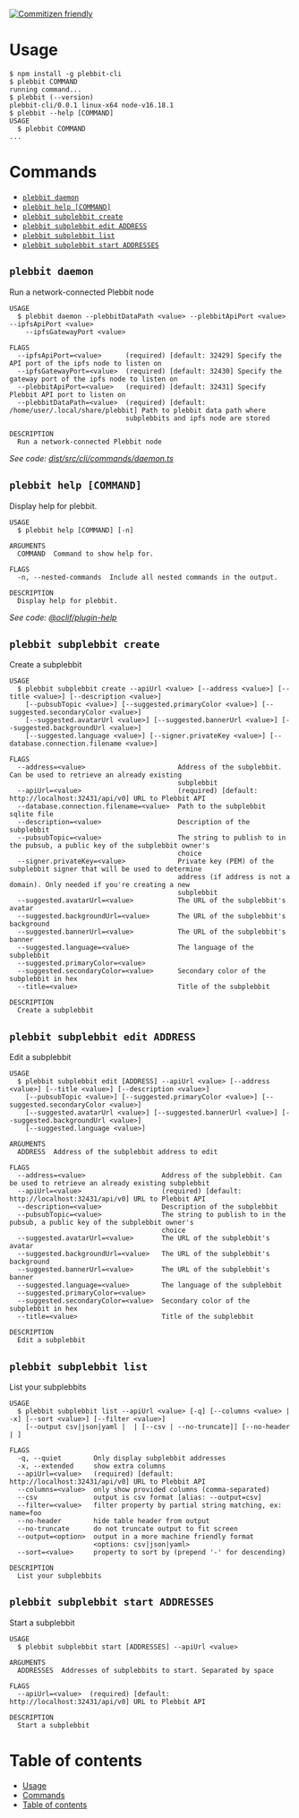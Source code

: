 [![Commitizen friendly](https://img.shields.io/badge/commitizen-friendly-brightgreen.svg)](http://commitizen.github.io/cz-cli/)

# Usage

<!-- usage -->

```sh-session
$ npm install -g plebbit-cli
$ plebbit COMMAND
running command...
$ plebbit (--version)
plebbit-cli/0.0.1 linux-x64 node-v16.18.1
$ plebbit --help [COMMAND]
USAGE
  $ plebbit COMMAND
...
```

<!-- usagestop -->

# Commands

<!-- commands -->

-   [`plebbit daemon`](#plebbit-daemon)
-   [`plebbit help [COMMAND]`](#plebbit-help-command)
-   [`plebbit subplebbit create`](#plebbit-subplebbit-create)
-   [`plebbit subplebbit edit ADDRESS`](#plebbit-subplebbit-edit-address)
-   [`plebbit subplebbit list`](#plebbit-subplebbit-list)
-   [`plebbit subplebbit start ADDRESSES`](#plebbit-subplebbit-start-addresses)

## `plebbit daemon`

Run a network-connected Plebbit node

```
USAGE
  $ plebbit daemon --plebbitDataPath <value> --plebbitApiPort <value> --ipfsApiPort <value>
    --ipfsGatewayPort <value>

FLAGS
  --ipfsApiPort=<value>      (required) [default: 32429] Specify the API port of the ipfs node to listen on
  --ipfsGatewayPort=<value>  (required) [default: 32430] Specify the gateway port of the ipfs node to listen on
  --plebbitApiPort=<value>   (required) [default: 32431] Specify Plebbit API port to listen on
  --plebbitDataPath=<value>  (required) [default: /home/user/.local/share/plebbit] Path to plebbit data path where
                             subplebbits and ipfs node are stored

DESCRIPTION
  Run a network-connected Plebbit node
```

_See code: [dist/src/cli/commands/daemon.ts](https://github.com/plebbit/plebbit-cli/blob/v0.0.1/dist/src/cli/commands/daemon.ts)_

## `plebbit help [COMMAND]`

Display help for plebbit.

```
USAGE
  $ plebbit help [COMMAND] [-n]

ARGUMENTS
  COMMAND  Command to show help for.

FLAGS
  -n, --nested-commands  Include all nested commands in the output.

DESCRIPTION
  Display help for plebbit.
```

_See code: [@oclif/plugin-help](https://github.com/oclif/plugin-help/blob/v5.1.16/src/commands/help.ts)_

## `plebbit subplebbit create`

Create a subplebbit

```
USAGE
  $ plebbit subplebbit create --apiUrl <value> [--address <value>] [--title <value>] [--description <value>]
    [--pubsubTopic <value>] [--suggested.primaryColor <value>] [--suggested.secondaryColor <value>]
    [--suggested.avatarUrl <value>] [--suggested.bannerUrl <value>] [--suggested.backgroundUrl <value>]
    [--suggested.language <value>] [--signer.privateKey <value>] [--database.connection.filename <value>]

FLAGS
  --address=<value>                       Address of the subplebbit. Can be used to retrieve an already existing
                                          subplebbit
  --apiUrl=<value>                        (required) [default: http://localhost:32431/api/v0] URL to Plebbit API
  --database.connection.filename=<value>  Path to the subplebbit sqlite file
  --description=<value>                   Description of the subplebbit
  --pubsubTopic=<value>                   The string to publish to in the pubsub, a public key of the subplebbit owner's
                                          choice
  --signer.privateKey=<value>             Private key (PEM) of the subplebbit signer that will be used to determine
                                          address (if address is not a domain). Only needed if you're creating a new
                                          subplebbit
  --suggested.avatarUrl=<value>           The URL of the subplebbit's avatar
  --suggested.backgroundUrl=<value>       The URL of the subplebbit's background
  --suggested.bannerUrl=<value>           The URL of the subplebbit's banner
  --suggested.language=<value>            The language of the subplebbit
  --suggested.primaryColor=<value>
  --suggested.secondaryColor=<value>      Secondary color of the subplebbit in hex
  --title=<value>                         Title of the subplebbit

DESCRIPTION
  Create a subplebbit
```

## `plebbit subplebbit edit ADDRESS`

Edit a subplebbit

```
USAGE
  $ plebbit subplebbit edit [ADDRESS] --apiUrl <value> [--address <value>] [--title <value>] [--description <value>]
    [--pubsubTopic <value>] [--suggested.primaryColor <value>] [--suggested.secondaryColor <value>]
    [--suggested.avatarUrl <value>] [--suggested.bannerUrl <value>] [--suggested.backgroundUrl <value>]
    [--suggested.language <value>]

ARGUMENTS
  ADDRESS  Address of the subplebbit address to edit

FLAGS
  --address=<value>                   Address of the subplebbit. Can be used to retrieve an already existing subplebbit
  --apiUrl=<value>                    (required) [default: http://localhost:32431/api/v0] URL to Plebbit API
  --description=<value>               Description of the subplebbit
  --pubsubTopic=<value>               The string to publish to in the pubsub, a public key of the subplebbit owner's
                                      choice
  --suggested.avatarUrl=<value>       The URL of the subplebbit's avatar
  --suggested.backgroundUrl=<value>   The URL of the subplebbit's background
  --suggested.bannerUrl=<value>       The URL of the subplebbit's banner
  --suggested.language=<value>        The language of the subplebbit
  --suggested.primaryColor=<value>
  --suggested.secondaryColor=<value>  Secondary color of the subplebbit in hex
  --title=<value>                     Title of the subplebbit

DESCRIPTION
  Edit a subplebbit
```

## `plebbit subplebbit list`

List your subplebbits

```
USAGE
  $ plebbit subplebbit list --apiUrl <value> [-q] [--columns <value> | -x] [--sort <value>] [--filter <value>]
    [--output csv|json|yaml |  | [--csv | --no-truncate]] [--no-header | ]

FLAGS
  -q, --quiet        Only display subplebbit addresses
  -x, --extended     show extra columns
  --apiUrl=<value>   (required) [default: http://localhost:32431/api/v0] URL to Plebbit API
  --columns=<value>  only show provided columns (comma-separated)
  --csv              output is csv format [alias: --output=csv]
  --filter=<value>   filter property by partial string matching, ex: name=foo
  --no-header        hide table header from output
  --no-truncate      do not truncate output to fit screen
  --output=<option>  output in a more machine friendly format
                     <options: csv|json|yaml>
  --sort=<value>     property to sort by (prepend '-' for descending)

DESCRIPTION
  List your subplebbits
```

## `plebbit subplebbit start ADDRESSES`

Start a subplebbit

```
USAGE
  $ plebbit subplebbit start [ADDRESSES] --apiUrl <value>

ARGUMENTS
  ADDRESSES  Addresses of subplebbits to start. Separated by space

FLAGS
  --apiUrl=<value>  (required) [default: http://localhost:32431/api/v0] URL to Plebbit API

DESCRIPTION
  Start a subplebbit
```

<!-- commandsstop -->

# Table of contents

<!-- toc -->

-   [Usage](#usage)
-   [Commands](#commands)
-   [Table of contents](#table-of-contents)
<!-- tocstop -->
